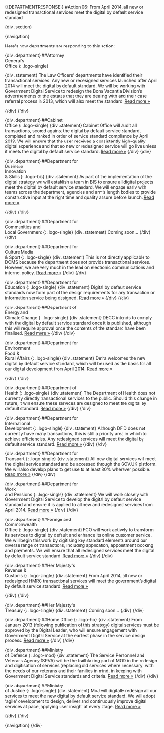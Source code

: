 {{DEPARTMENTRESPONSE}}
#Action 06: From April 2014, all new or redesigned transactional services meet the digital by default service standard

{div .section}

{navigation}

Here's how departments are responding to this action:



{div .department}
##Attorney <br> General's <br> Office
{: .logo-single}

{div .statement}
The Law Officers’ departments have identified their transactional services. Any new or redesigned services launched after April 2014 will meet the digital by default standard. We will be working with Government Digital Service to redesign the Bona Vacantia Division’s advertisements of the estates that they are dealing with and their case referral process in 2013, which will also meet the standard. [Read more »](https://www.gov.uk/government/publications/law-officers-departments-digital-strategy)


{/div}
{/div}

{div .department}
##Cabinet<br>Office
{: .logo-single}
{div .statement}
Cabinet Office will audit all transactions, scored against the digital by default service standard, completed and ranked in order of service standard compliance by April 2013. We will ensure that the user receives a consistently high-quality digital experience and that no new or redesigned service will go live unless it meets the digital by default service standard. [Read more »](http://www.cabinetoffice.gov.uk/resource-library/cabinet-office-digital-strategy)
{/div}
{/div}

{div .department}
##Department for<br>Business<br>Innovation<br>& Skills
{: .logo-bis}
{div .statement}
As part of the implementation of the digital strategy we will establish a team in BIS to ensure all digital projects meet the digital by default service standard. We will engage early with teams across the department, agencies and arm’s length bodies to provide constructive input at the right time and quality assure before launch. [Read more »](http://discuss.bis.gov.uk/digitalstrategy)

{/div}
{/div}

{div .department}
##Department for<br>Communities and<br>Local Government
{: .logo-single}
{div .statement}
Coming soon...
{/div}
{/div}

{div .department}
##Department for<br>Culture Media<br>& Sport
{: .logo-single}
{div .statement}
This is not directly applicable to DCMS because the department does not provide transactional services. However, we are very much in the lead on electronic communications and internet policy. [Read more »](http://www.dcms.gov.uk/publications/9586.aspx)
{/div}
{/div}


{div .department}
##Department for<br>Education
{: .logo-single}
{div .statement}
Digital by default service standards now form part of the design requirements for any transaction or information service being designed. [Read more »](http://www.education.gov.uk/digitalstrategy)
{/div}
{/div}


{div .department}
##Department of<br>Energy and<br>Climate Change
{: .logo-single}
{div .statement}
DECC intends to comply with the digital by default service standard once it is published, although this will require approval once the contents of the standard have been finalised. [Read more »](http://www.decc.gov.uk/en/content/cms/about/our_goals/our_goals.aspx#dds)
{/div}
{/div}

{div .department}
##Department for<br>Environment<br>Food &<br>Rural Affairs
{: .logo-single}
{div .statement}
Defra welcomes the new digital by default service standard, which will be used as the basis for all our digital development from April 2014. [Read more »](http://www.defra.gov.uk/publications/2012/12/20/pb13863-digital-strategy-2012/)

{/div}
{/div}



{div .department}
##Department of<br>Health
{: .logo-single}
{div .statement}
The Department of Health does not currently directly transactional services to the public. Should this change in future, it will ensure these services are designed to meet the digital by default standard. [Read more »](http://digitalhealth.dh.gov.uk/digital-strategy)
{/div}
{/div}

{div .department}
##Department for<br>International<br>Development
{: .logo-single}
{div .statement}
Although DFID does not currently have many transactions, this is still a priority area in which to achieve efficiencies. Any redesigned services will meet the digital by default service standard. [Read more »](http://www.dfid.gov.uk/about-us/How-we-measure-progress/dfid-digital-strategy/)
{/div}
{/div}

{div .department}
##Department for<br>Transport
{: .logo-single}
{div .statement}
All new digital services will meet the digital service standard and be accessed through the GOV.UK platform. We will also develop plans to get use to at least 80% wherever possible. [Read more »](https://www.gov.uk/government/publications/department-for-transport-digital-strategy)
{/div}
{/div}

{div .department}
##Department for<br>Work<br>and Pensions
{: .logo-single}
{div .statement}
We will work closely with Government Digital Service to develop the digital by default service standard and ensure it is applied to all new and redesigned services from April 2014. [Read more »](http://www.dwp.gov.uk/publications/corporate-publications/digital-strategy.shtml)
{/div}
{/div}



{div .department}
##Foreign and<br>Commonwealth<br>Office
{: .logo-single}
{div .statement}
FCO will work actively to transform its services to digital by default and enhance its online customer service. We will begin this work by digitising key standard elements around our diverse range of transactions, including application, appointment booking and payments. We will ensure that all redesigned services meet the digital by default service standard. [Read more »](https://www.gov.uk/government/publications/the-fco-digital-strategy)
{/div}
{/div}

{div .department}
##Her Majesty's<br>Revenue &<br>Customs
{: .logo-single}
{div .statement}
From April 2014, all new or redesigned HMRC transactional services will meet the government’s digital by default service standard. [Read more »](http://www.hmrc.gov.uk/about/2012-digital-strategy.pdf)

{/div}
{/div}

{div .department}
##Her Majesty's<br>Treasury
{: .logo-single}
{div .statement}
Coming soon...
{/div}
{/div}

{div .department}
##Home Office
{: .logo-ho}
{div .statement}
From January 2013 (following publication of this strategy) digital services must be approved by the Digital Leader, who will ensure engagement with Government Digital Service at the earliest phase in the service design process. [Read more »](http://www.homeoffice.gov.uk/publications/about-us/corporate-publications/ho-digital-strategy/)
{/div}
{/div}

{div .department}
##Ministry<br>of Defence
{: .logo-mod}
{div .statement}
The Service Personnel and Veterans Agency (SPVA) will be the trailblazing part of MOD in the redesign and digitisation of services (replacing old services where necessary) with the needs of our veterans and their families in mind, in keeping with Government Digital Service standards and criteria. [Read more »](https://www.gov.uk/government/publications/digital-in-defence)
{/div}
{/div}

{div .department}
##Ministry<br>of Justice
{: .logo-single}
{div .statement}
MoJ will digitally redesign all our services to meet the new digital by default service standard. We will adopt ‘agile’ development to design, deliver and continuously improve digital services at pace, applying user insight at every stage. [Read more »](http://open.justice.gov.uk/digital-strategy/#theme-01-transforming-our-services)

{/div}
{/div}

{navigation}
{/div}





